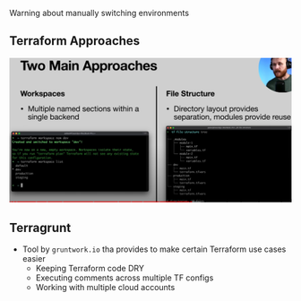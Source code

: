 Warning about manually switching environments


## Terraform Approaches

![Alt text](../00-assets/module_approaches.png "Terraform Approaches")

## Terragrunt
- Tool by `gruntwork.io` tha provides to make certain Terraform use cases easier
  - Keeping Terraform code DRY
  - Executing comments across multiple TF configs
  - Working with multiple cloud accounts
